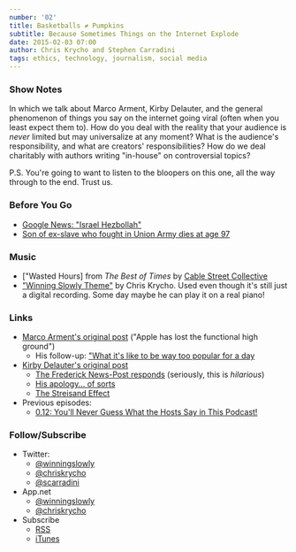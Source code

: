 ```yaml
---
number: '02'
title: Basketballs ≠ Pumpkins
subtitle: Because Sometimes Things on the Internet Explode
date: 2015-02-03 07:00
author: Chris Krycho and Stephen Carradini
tags: ethics, technology, journalism, social media
---
```


### Show Notes

In which we talk about Marco Arment, Kirby Delauter, and the general phenomenon
of things you say on the internet going viral (often when you least expect them
to). How do you deal with the reality that your audience is *never* limited but
may universalize at any moment? What is the audience's responsibility, and what
are creators' responsibilities? How do we deal charitably with authors writing
"in-house" on controversial topics?

P.S. You're going to want to listen to the bloopers on this one, all the way
through to the end. Trust us.

### Before You Go

  - [Google News: "Israel Hezbollah"][israel-hezbollah]
  - [Son of ex-slave who fought in Union Army dies at age 97][97]

[israel-hezbollah]: //encrypted.google.com/search?hl=en&q=israel%20hezbollah#q=israel+hezbollah&hl=en&tbm=nws
[97]: //cir.ca/news/children-of-former-slaves

### Music

  - ["Wasted Hours] from _The Best of Times_ by [Cable Street Collective]
  - ["Winning Slowly Theme"] by Chris Krycho. Used even though it's still just a
    digital recording. Some day maybe he can play it on a real piano!

["Wasted Hours"]: //soundcloud.com/cablestreetcollective/wasted-hours
[Cable Street Collective]: //www.cablestreetcollective.co.uk
["Winning Slowly Theme"]: //soundcloud.com/chriskrycho/winning-slowly

### Links

  - [Marco Arment's original post][marco] ("Apple has lost the functional
    high ground")
      + His follow-up: ["What it's like to be way too popular for a day][follow-up]
  - [Kirby Delauter's original post][delauter]
      + [The Frederick News-Post responds][post] (seriously, this is *hilarious*)
      + [His apology... of sorts][apology]
      + [The Streisand Effect]
  - Previous episodes:
      + [0.12: You'll Never Guess What the Hosts Say in This Podcast!][0.12]

[marco]: //www.marco.org/2015/01/04/apple-lost-functional-high-ground
[follow-up]: //www.marco.org/2015/01/05/popular-for-a-day
[delauter]: //www.washingtonpost.com/news/volokh-conspiracy/wp/2015/01/05/this-post-shamelessly-uses-frederick-county-md-council-member-kirby-delauters-name-without-authorization/
[post]: //www.fredericknewspost.com/news/politics_and_government/kirby-delauter-kirby-delauter-kirby-delauter/article_da85d6f4-fa3c-524f-bbf6-8e5ddc0d1c0a.html
[apology]: //www.washingtonpost.com/news/volokh-conspiracy/wp/2015/01/07/kirby-delauter-apologizes/
[The Streisand Effect]: //en.wikipedia.org/wiki/Streisand_effect

[0.12]: //www.winningslowly.org/0.12/

### Follow/Subscribe

  - Twitter:
      + [@winningslowly](//www.twitter.com/winningslowly)
      + [@chriskrycho](//www.twitter.com/chriskrycho)
      + [@scarradini](//www.twitter.com/scarradini)
  - App.net
      + [@winningslowly](//alpha.app.net/winningslowly)
      + [@chriskrycho](//alpha.app.net/chriskrycho)
  - Subscribe
      + [RSS](//www.winningslowly.org/feed.xml)
      + [iTunes](//itunes.apple.com/us/podcast/winning-slowly/id807603957?mt=2)
